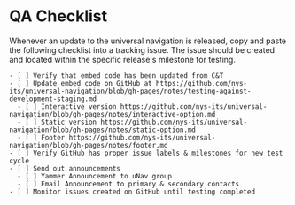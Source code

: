  
# QA Checklist
Whenever an update to the universal navigation is released, copy and paste the following checklist into a tracking issue.  The issue should be created and located within the specific release's milestone for testing.
```
- [ ] Verify that embed code has been updated from C&T 
- [ ] Update embed code on GitHub at https://github.com/nys-its/universal-navigation/blob/gh-pages/notes/testing-against-development-staging.md 
  - [ ] Interactive version https://github.com/nys-its/universal-navigation/blob/gh-pages/notes/interactive-option.md  
  - [ ] Static version https://github.com/nys-its/universal-navigation/blob/gh-pages/notes/static-option.md  
  - [ ] Footer https://github.com/nys-its/universal-navigation/blob/gh-pages/notes/footer.md  
- [ ] Verify GitHub has proper issue labels & milestones for new test cycle 
- [ ] Send out announcements 
  - [ ] Yammer Announcement to uNav group 
  - [ ] Email Announcement to primary & secondary contacts 
- [ ] Monitor issues created on GitHub until testing completed 
```
